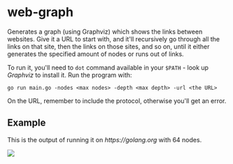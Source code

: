 # web-graph

Generates a graph (using Graphviz) which shows the links between websites. Give it a URL to start
with, and it'll recursively go through all the links on that site, then the links on those sites,
and so on, until it either generates the specified amount of nodes or runs out of links.

To run it, you'll need to `dot` command available in your `$PATH` - look up _Graphviz_ to install
it. Run the program with:

```
go run main.go -nodes <max nodes> -depth <max depth> -url <the URL>
```

On the URL, remember to include the protocol, otherwise you'll get an error.

## Example
This is the output of running it on _https://golang.org_ with 64 nodes.

![](out.svg)